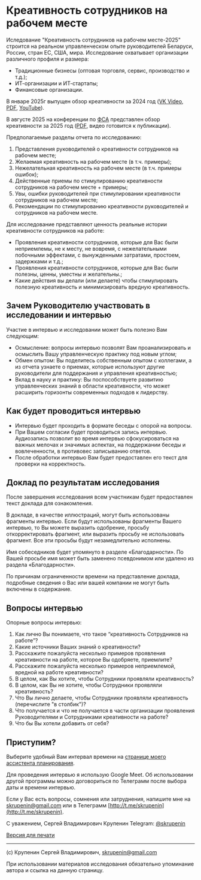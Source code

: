 # Креативность сотрудников на рабочем месте

Иследование "Креативность сотрудников на рабочем месте-2025" строится на реальном управленческом опыте руководителей Беларуси, России, стран ЕС, США, мира. Исследование охватывает организации различного профиля и размера:
* Традиционные бизнесы (оптовая торговля, сервис, производство и т.д.);
* ИТ-организации и ИТ-стартапы;
* Финансовые организации.


В январе 2025г выпущен обзор креативности за 2024 год ([VK Video](https://vkvideo.ru/video25744112_456239030), [PDF](creativity_at_work_review_2024.pdf), [YouTube](https://youtu.be/AMJKvcDwQLY)).

В августе 2025 на конференции по [ФСА](http://vavefsa.com/) представлен обзор креативности за 2025 год ([PDF](creativity_at_work_review_2025.pdf), видео готовится к публикации).

Предполагаемые разделы отчета по исследованию:

1. Представления руководителей о креативности сотрудников на рабочем месте;
2. Желаемая креативность на рабочем месте (в т.ч. примеры);
3. Нежелательная креативность на рабочем месте (в т.ч. примеры ошибок);
4. Действенные приемы по стимулированию креативности сотрудников на рабочем месте + примеры;
5. Увы, ошибки руководителей при стимулировании креативности сотрудников на рабочем месте;
6. Рекомендации по стимулированию креативности руководителей и сотрудников на рабочем месте.


Для исследование представляют ценность реальные истории креативности сотрудников на работе:
* Проявления креативности сотрудников, которые для Вас были неприемлемы, не к месту, не вовремя, с нежелательными побочными эффектами, с вынужденными затратами, простоем, задержками и т.д.;
* Проявления креативности сотрудников, которые для Вас были полезны, ценны, уместны и желательны.;
* Какие действия вы делали (или делаете) чтобы стимулировать полезную креативность и минимизировать вредную креативность. 

## Зачем Руководителю участвовать в исследовании и интервью
Участие в интервью и исследовании может быть полезно Вам следующим:
- Осмысление: вопросы интервью позволят Вам проанализировать и осмыслить Вашу управленческую практику под новым углом;
- Обмен опытом: Вы поделитесь собственным опытом с коллегами, а из отчета узнаете о приемах, которые используют другие руководители для поддержания и управления креативностью;
- Вклад в науку и практику: Вы поспособствуете развитию управленческих знаний в области креативности, что может расширить горизонты современных подходов к лидерству.

## Как будет проводиться интервью
* Интервью будет проходить в формате беседы с опорой на вопросы.
* При Вашем согласии будет проводиться запись интервью. Аудиозапись позволит во время интервью сфокусироваться на важных мелочах и значимых аспектах, на поддержании беседы и вовлеченности, в противовес записыванию ответов.
* После обработки интервью Вам будет предоставлен его текст для проверки на корректность. 

## Доклад по результатам исследования
После завершения исследования всем участникам будет предоставлен текст доклада для ознакомления. 

В докладе, в качестве иллюстраций, могут быть использованы фрагменты интервью. Если будут использованы фрагменты Вашего интервью, то Вы можете выразить одобрение, просьбу откорректировать фрагмент, или выразить просьбу не использовать фрагмент. Все эти просьбы будут незамедлительно исполнены. 

Имя собеседников будет упомянуто в разделе «Благодарности». По Вашей просьбе имя может быть заменено псевдонимом или удалено из раздела «Благодарности».

По причинам ограниченности времени на представление доклада, подробные сведения о Вас или вашей компании не могут быть включены в содержание.

## Вопросы интервью
Опорные вопросы интервью:
1.	Как лично Вы понимаете, что такое “креативность Сотрудников на работе”?
2.	Какие источники Ваших знаний о креативности?
3.	Расскажите пожалуйста несколько примеров проявления креативности на работе, которое Вы одобряете, приемлите?
4.	Расскажите пожалуйста несколько примеров неприемлемой, вредной на работе креативности?
5.	В целом, как Вы хотите, чтобы Сотрудники проявляли креативность?
6.	В целом, как Вы не хотите, чтобы Сотрудники проявляли креативность?
7.	Что Вы лично делаете, чтобы Сотрудники проявляли креативность (перечислите "в столбик")?
8.	Что получается и что не получается в части организации проявления Руководителями и Сотрудниками креативности на работе? 
9.	Что бы Вы хотели добавить от себя?


## Приступим?
Выберите удобный Вам интервал времени на [странице моего ассистента планирования](https://planerka.app/meet/skrupenin/intervyu-kreativnost-sotrudnikov-na-rabochem-meste). 

Для проведения интервью я использую Google Meet. Об использовании другой программы можно договориться по Телеграмм после выбора даты и времени интервью. 

Если у Вас есть вопросы, сомнения или затруднения, напишите мне на [skrupenin@gmail.com](mailto:skrupenin@gmail.com?subject=Исследование) или в Телеграмм [http://t.me/skrupenin](http://t.me/skrupenin).

С уважением,
Сергей Владимирович Крупенин
Telegram: [@skrupenin](http://t.me/skrupenin)


[Версия для печати](invitation.pdf)

---
(с) Крупенин Сергей Владимирович, skrupenin@gmail.com

При использовании материалов исследования обязательно упоминание автора и ссылка на данную страницу.